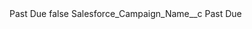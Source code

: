 <?xml version="1.0" encoding="UTF-8"?>
<CustomMetadata xmlns="http://soap.sforce.com/2006/04/metadata" xmlns:xsi="http://www.w3.org/2001/XMLSchema-instance" xmlns:xsd="http://www.w3.org/2001/XMLSchema">
    <label>Past Due</label>
    <protected>false</protected>
    <values>
        <field>Salesforce_Campaign_Name__c</field>
        <value xsi:type="xsd:string">Past Due</value>
    </values>
</CustomMetadata>
